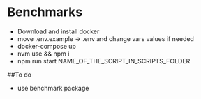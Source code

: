 # Benchmarks

- Download and install docker
- move .env.example -> .env and change vars values if needed
- docker-compose up
- nvm use && npm i
- npm run start NAME_OF_THE_SCRIPT_IN_SCRIPTS_FOLDER

##To do

- use benchmark package
